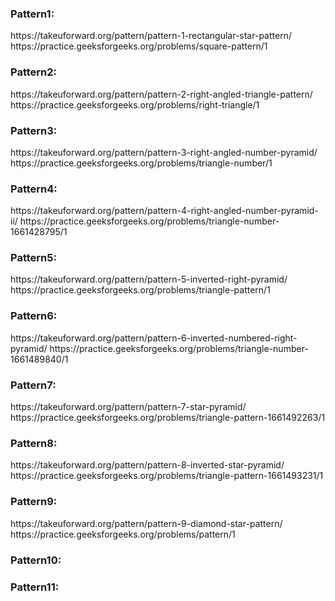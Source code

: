 <h3>Pattern1:</h3>
https://takeuforward.org/pattern/pattern-1-rectangular-star-pattern/
https://practice.geeksforgeeks.org/problems/square-pattern/1

<h3>Pattern2:</h3>
https://takeuforward.org/pattern/pattern-2-right-angled-triangle-pattern/
https://practice.geeksforgeeks.org/problems/right-triangle/1

<h3>Pattern3:</h3>
https://takeuforward.org/pattern/pattern-3-right-angled-number-pyramid/
https://practice.geeksforgeeks.org/problems/triangle-number/1

<h3>Pattern4:</h3>
https://takeuforward.org/pattern/pattern-4-right-angled-number-pyramid-ii/
https://practice.geeksforgeeks.org/problems/triangle-number-1661428795/1

<h3>Pattern5:</h3>
https://takeuforward.org/pattern/pattern-5-inverted-right-pyramid/
https://practice.geeksforgeeks.org/problems/triangle-pattern/1

<h3>Pattern6:</h3>
https://takeuforward.org/pattern/pattern-6-inverted-numbered-right-pyramid/
https://practice.geeksforgeeks.org/problems/triangle-number-1661489840/1

<h3>Pattern7:</h3>
https://takeuforward.org/pattern/pattern-7-star-pyramid/
https://practice.geeksforgeeks.org/problems/triangle-pattern-1661492263/1

<h3>Pattern8:</h3>
https://takeuforward.org/pattern/pattern-8-inverted-star-pyramid/
https://practice.geeksforgeeks.org/problems/triangle-pattern-1661493231/1

<h3>Pattern9:</h3>
https://takeuforward.org/pattern/pattern-9-diamond-star-pattern/
https://practice.geeksforgeeks.org/problems/pattern/1

<h3>Pattern10:</h3>


<h3>Pattern11:</h3>

